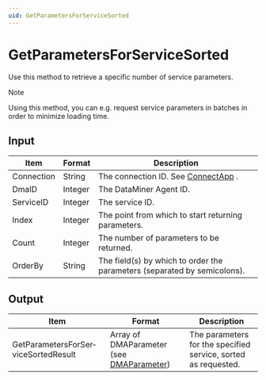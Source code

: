 ```yaml
---
uid: GetParametersForServiceSorted
---
```


# GetParametersForServiceSorted

Use this method to retrieve a specific number of service parameters.

> [!NOTE]
> Using this method, you can e.g. request service parameters in batches in order to minimize loading time.

## Input

| Item       | Format  | Description                                                                      |
|------------|---------|----------------------------------------------------------------------------------|
| Connection | String  | The connection ID. See [ConnectApp](xref:ConnectApp) . |
| DmaID      | Integer | The DataMiner Agent ID.                                                          |
| ServiceID  | Integer | The service ID.                                                                  |
| Index      | Integer | The point from which to start returning parameters.                              |
| Count      | Integer | The number of parameters to be returned.                                         |
| OrderBy    | String  | The field(s) by which to order the parameters (separated by semicolons).         |

## Output

| Item                                 | Format                                                                               | Description                                                    |
|--------------------------------------|--------------------------------------------------------------------------------------|----------------------------------------------------------------|
| GetParametersForSer­viceSortedResult | Array of DMAParameter (see [DMAParameter](xref:DMAParameter)) | The parameters for the specified service, sorted as requested. |

